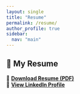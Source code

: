 ```yaml
---
layout: single
title: "Resume"
permalink: /resume/
author_profile: true
sidebar:
  nav: "main"
---
```


## 📄 My Resume

📌 **[Download Resume (PDF)](resume.pdf)**  
🚀 **[View LinkedIn Profile](https://www.linkedin.com/in/neallstruwig/)**
